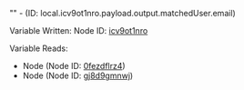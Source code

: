 "" - (ID: local.icv9ot1nro.payload.output.matchedUser.email)

Variable Written:
Node ID: [icv9ot1nro](../nodes/icv9ot1nro.md)

Variable Reads:
* Node (Node ID: [0fezdflrz4](../nodes/0fezdflrz4.md))
* Node (Node ID: [gj8d9gmnwj](../nodes/gj8d9gmnwj.md))
